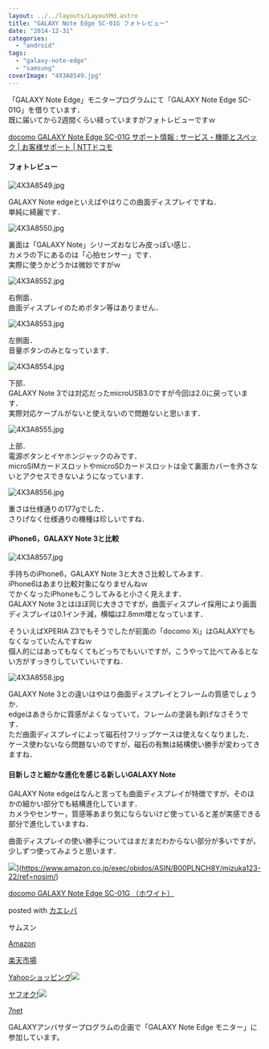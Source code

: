 ```yaml
---
layout: ../../layouts/LayoutMd.astro
title: "GALAXY Note Edge SC-01G フォトレビュー"
date: "2014-12-31"
categories: 
  - "android"
tags: 
  - "galaxy-note-edge"
  - "samsung"
coverImage: "4X3A8549.jpg"
---
```


「GALAXY Note Edge」モニタープログラムにて「GALAXY Note Edge SC-01G」を借りています．  
既に届いてから2週間くらい経っていますがフォトレビューですｗ

[docomo GALAXY Note Edge SC\-01G サポート情報 : サービス・機能とスペック \| お客様サポート \| NTTドコモ](https://www.docomo.ne.jp/support/product/sc01g/spec.html)

#### フォトレビュー

![4X3A8549.jpg](/archive/images/16145322781_fee7cf00f0_b.jpg)
 
GALAXY Note edgeといえばやはりこの曲面ディスプレイですね．  
単純に綺麗です．

![4X3A8550.jpg](/archive/images/16146481462_f7619957dd_b.jpg)
 
裏面は「GALAXY Note」シリーズおなじみ皮っぽい感じ．  
カメラの下にあるのは「心拍センサー」です．  
実際に使うかどうかは微妙ですがｗ

![4X3A8552.jpg](/archive/images/16145327701_d7a07c49ee_b.jpg)
 
右側面．  
曲面ディスプレイのためボタン等はありません．

![4X3A8553.jpg](/archive/images/15524902644_c7d9b9788f_b.jpg)
 
左側面．  
音量ボタンのみとなっています．

![4X3A8554.jpg](/archive/images/16147246865_5a3fc4ab7d_b.jpg)
 
下部．  
GALAXY Note 3では対応だったmicroUSB3.0ですが今回は2.0に戻っています．  
実際対応ケーブルがないと使えないので問題ないと思います．

![4X3A8555.jpg](/archive/images/16146490412_bf193055ec_b.jpg)
 
上部．  
電源ボタンとイヤホンジャックのみです．  
microSIMカードスロットやmicroSDカードスロットは全て裏面カバーを外さないとアクセスできないようになっています．

![4X3A8556.jpg](/archive/images/16145336161_7d653da97f_b.jpg)
 
重さは仕様通りの177gでした．  
さりげなく仕様通りの機種は珍しいですね．

#### iPhone6，GALAXY Note 3と比較

![4X3A8557.jpg](/archive/images/16147253425_b1259271cc_b.jpg)
 
手持ちのiPhone6，GALAXY Note 3と大きさ比較してみます．  
iPhone6はあまり比較対象になりませんねｗ  
でかくなったiPhoneもこうしてみると小さく見えます．  
GALAXY Note 3とはほぼ同じ大きさですが，曲面ディスプレイ採用により画面ディスプレイは0.1インチ減，横幅は2.8mm増となっています．

そういえばXPERIA Z3でもそうでしたが前面の「docomo Xi」はGALAXYでもなくなっていたんですねｗ  
個人的にはあってもなくてもどっちでもいいですが，こうやって比べてみるとない方がすっきりしていていいですね．

![4X3A8558.jpg](/archive/images/15527518453_5f32754588_b.jpg)
 
GALAXY Note 3との違いはやはり曲面ディスプレイとフレームの質感でしょうか．  
edgeはあきらかに質感がよくなっていて，フレームの塗装も剥げなさそうです．  
ただ曲面ディスプレイによって磁石付フリップケースは使えなくなりました．  
ケース使わないなら問題ないのですが，磁石の有無は結構使い勝手が変わってきますね．

#### 目新しさと細かな進化を感じる新しいGALAXY Note

GALAXY Note edgeはなんと言っても曲面ディスプレイが特徴ですが，そのほかの細かい部分でも結構進化しています．  
カメラやセンサー，質感等あまり気にならないけど使っていると差が実感できる部分で進化していますね．

曲面ディスプレイの使い勝手についてはまだまだわからない部分が多いですが，少しずつ使ってみようと思います．

![](/archive/images/41-Uqex-s0L._SL160_.jpg)](https://www.amazon.co.jp/exec/obidos/ASIN/B00PLNCH8Y/mizuka123-22/ref=nosim/)

[docomo GALAXY Note Edge SC-01G （ホワイト）](https://www.amazon.co.jp/exec/obidos/ASIN/B00PLNCH8Y/mizuka123-22/ref=nosim/)

posted with [カエレバ](http://kaereba.com)

サムスン

[Amazon](http://www.amazon.co.jp/gp/search?keywords=docomo%20GALAXY%20Note%20Edge%20SC-01G%20%81i%83z%83%8F%83C%83g%81j&__mk_ja_JP=%83J%83%5E%83J%83i&tag=mizuka123-22 "アマゾン")

[楽天市場](http://hb.afl.rakuten.co.jp/hgc/032b53ee.4b34c5ee.0f4a541e.f440145e/?pc=http%3A%2F%2Fsearch.rakuten.co.jp%2Fsearch%2Fmall%2Fdocomo%2520GALAXY%2520Note%2520Edge%2520SC-01G%2520%25EF%25BC%2588%25E3%2583%259B%25E3%2583%25AF%25E3%2582%25A4%25E3%2583%2588%25EF%25BC%2589%2F-%2Ff.1-p.1-s.1-sf.0-st.A-v.2%3Fx%3D0%26scid%3Daf_ich_link_urltxt%26m%3Dhttp%3A%2F%2Fm.rakuten.co.jp%2F "楽天市場")

[Yahooショッピング![](//ad.jp.ap.valuecommerce.com/servlet/gifbanner?sid=3066752&pid=881990642)](//ck.jp.ap.valuecommerce.com/servlet/referral?sid=3066752&pid=881990642&vc_url=http%3A%2F%2Fshopping.search.yahoo.co.jp%2Fsearch%3FuIv%3Don%26ei%3DUTF-8%26tab_ex%3Dcommerce%26slider%3D0%26va%3Ddocomo%2520GALAXY%2520Note%2520Edge%2520SC-01G%2520%25EF%25BC%2588%25E3%2583%259B%25E3%2583%25AF%25E3%2582%25A4%25E3%2583%2588%25EF%25BC%2589 "Yahooショッピング")

[ヤフオク!![](//ad.jp.ap.valuecommerce.com/servlet/gifbanner?sid=3066752&pid=881990645)](//ck.jp.ap.valuecommerce.com/servlet/referral?sid=3066752&pid=881990645&vc_url=http%3A%2F%2Fauctions.search.yahoo.co.jp%2Fsearch%3Fvo%3D%26ve%3D%26auccat%3D0%26aucminprice%3D%26aucmaxprice%3D%26aucmin_bidorbuy_price%3D%26aucmax_bidorbuy_price%3D%26loc_cd%3D0%26abatch%3D0%26istatus%3D0%26filtered%3D1%26ei%3DUTF-8%26tab_ex%3Dcommerce%26va%3Ddocomo%2520GALAXY%2520Note%2520Edge%2520SC-01G%2520%25EF%25BC%2588%25E3%2583%259B%25E3%2583%25AF%25E3%2582%25A4%25E3%2583%2588%25EF%25BC%2589 "ヤフオク!")

[7net](//ck.jp.ap.valuecommerce.com/servlet/referral?sid=3066752&pid=881990643&vc_url=http%3A%2F%2Fwww.7netshopping.jp%2Fall%2Fsearch_result%2F-%2Fbprice%2Foff%2Fsort%2F0%2Fkword_in%2Fdocomo%2520GALAXY%2520Note%2520Edge%2520SC-01G%2520%25EF%25BC%2588%25E3%2583%259B%25E3%2583%25AF%25E3%2582%25A4%25E3%2583%2588%25EF%25BC%2589%2FallGoods%2Fon%2Fsubmit.x%2F30%2Fdisp_result%2F1%2Fsubmit.y%2F9%2Fprvlg%2Foff%2Fnobuy%2Fon%2FsetProduct%2Foff%2Foop%2Fon%2Fctgy%2Fall%2FfromKeywordSearch%2Ftrue "セブンネットショッピング")

GALAXYアンバサダープログラムの企画で「GALAXY Note Edge モニター」に参加しています。

